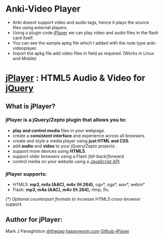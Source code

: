# Anki-Video Player
* Anki doesnt support video and audio tags, hence it plays the source files using external players.
* Using a plugin code [jPlayer](https://github.com/jplayer/jPlayer/edit/master/README.md) we can play video and audio files in the flash card itself.
* You can see the sample apkg file which I added with the note type anki-videoplayer.
* Import the apkg file add video files in field as required. (Works in Linux and Mobile)

# [jPlayer](http://jplayer.org/) : HTML5 Audio & Video for [jQuery](http://jquery.com/)

## What is jPlayer?

### jPlayer is a jQuery/Zepto plugin that allows you to:
* **play and control media** files in your webpage.
* create a **consistent interface** and experience across all browsers.
* create and style a media player using **just HTML and CSS**.
* add **audio** and **video** to your jQuery/Zepto projects.
* support more devices using **HTML5**.
* support older browsers using a Flash _fall-back/forward_.
* control media on your website using a [JavaScript API](http://www.jplayer.org/latest/developer-guide/).

### jPlayer supports:
* HTML5: **mp3, m4a (AAC), m4v (H.264),** ogv*, oga*, wav*, webm*
* Flash: **mp3, m4a (AAC), m4v (H.264),** rtmp, flv.

_(*) Optional counterpart formats to increase HTML5 cross-browser support._

## Author for jPlayer:
Mark J Panaghiston [@thepag](http://twitter.com/thepag)
[happyworm.com](http://happyworm.com/)
[Github-jPlayer](https://github.com/jplayer/jPlayer/edit/master/README.md)
